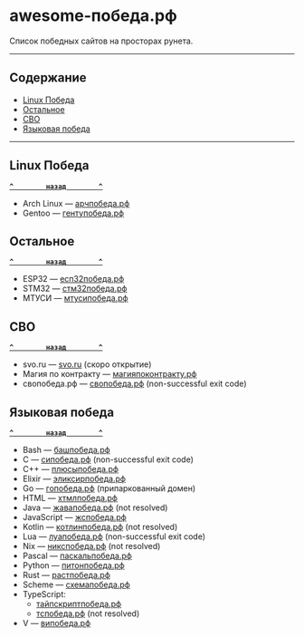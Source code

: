 # <a name="start"></a>awesome-победа.рф

Список победных сайтов на просторах рунета.

---

## <a name="toc"></a>Содержание
- [Linux Победа](#linux)
- [Остальное](#other)
- [СВО](#svo)
- [Языковая победа](#language)

---

## <a name="linux"></a>Linux Победа
**[`^        назад        ^`](#start)**
- Arch Linux — [арчпобеда.рф](http://арчпобеда.рф)
- Gentoo — [гентупобеда.рф](http://гентупобеда.рф)

## <a name="other"></a>Остальное
**[`^        назад        ^`](#start)**
- ESP32 — [есп32победа.рф](http://есп32победа.рф)
- STM32 — [стм32победа.рф](http://стм32победа.рф)
- МТУСИ — [мтусипобеда.рф](http://мтусипобеда.рф)

## <a name="svo"></a>СВО
**[`^        назад        ^`](#start)**
- svo.ru — [svo.ru](http://svo.ru) (скоро открытие)
- Магия по контракту — [магияпоконтракту.рф](http://магияпоконтракту.рф)
- свопобеда.рф — [свопобеда.рф](http://свопобеда.рф) (non-successful exit code)

## <a name="language"></a>Языковая победа
**[`^        назад        ^`](#start)**
- Bash — [башпобеда.рф](http://башпобеда.рф)
- C — [сипобеда.рф](http://сипобеда.рф) (non-successful exit code)
- C++ — [плюсыпобеда.рф](http://плюсыпобеда.рф)
- Elixir — [эликсирпобеда.рф](http://эликсирпобеда.рф)
- Go — [гопобеда.рф](http://гопобеда.рф) (припаркованный домен)
- HTML — [хтмлпобеда.рф](http://хтмлпобеда.рф)
- Java — [жавапобеда.рф](http://жавапобеда.рф) (not resolved)
- JavaScript — [жспобеда.рф](http://жспобеда.рф)
- Kotlin — [котлинпобеда.рф](http://котлинпобеда.рф) (not resolved)
- Lua — [луапобеда.рф](http://луапобеда.рф) (non-successful exit code)
- Nix — [никспобеда.рф](http://никспобеда.рф) (not resolved)
- Pascal — [паскальпобеда.рф](http://паскальпобеда.рф)
- Python — [питонпобеда.рф](http://питонпобеда.рф)
- Rust — [растпобеда.рф](http://растпобеда.рф)
- Scheme — [схемапобеда.рф](http://схемапобеда.рф)
- TypeScript:
    - [тайпскриптпобеда.рф](http://тайпскриптпобеда.рф)
    - [тспобеда.рф](http://тспобеда.рф) (not resolved)
- V — [випобеда.рф](http://випобеда.рф)
